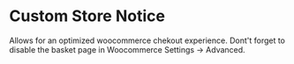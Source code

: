 # Custom Store Notice

Allows for an optimized woocommerce chekout experience. Dont't forget to disable the basket page in Woocommerce Settings -> Advanced.